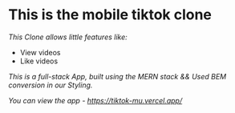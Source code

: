 # This is the mobile tiktok clone  
_This Clone allows little features like:_
* View videos
* Like videos

_*This is a full-stack App, built using the MERN stack && Used BEM conversion in our Styling.*_

_You can view the app - https://tiktok-mu.vercel.app/_

